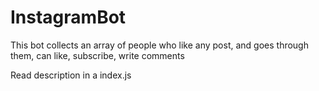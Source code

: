 # InstagramBot
This bot collects an array of people who like any post, and goes through them, can like, subscribe, write comments

Read description in a index.js 
